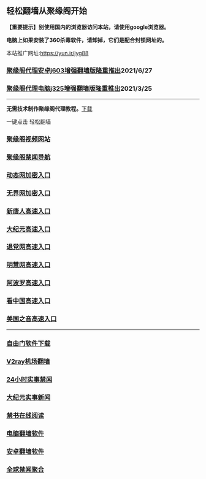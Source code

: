 ## 轻松翻墙从聚缘阁开始

**【重要提示】别使用国内的浏览器访问本站，请使用google浏览器。**

**电脑上如果安装了360杀毒软件，请卸掉，它们是配合封锁网址的。**

本站推广网址:https://yun.ir/jyg88

### [聚缘阁代理安卓j603增强翻墙版隆重推出](https://gitlab.com/juyuange/2/-/raw/master/j603.apk)2021/6/27

### [聚缘阁代理电脑j325增强翻墙版隆重推出](https://gitlab.com/juyuange/2/-/raw/master/j325dn.rar)2021/3/25

***



**无需技术制作聚缘阁代理教程。**[下载](https://gitlab.com/j25414/jyg/-/raw/master/jygdl.rar)

一键点击 轻松翻墙



### [聚缘阁视频网站](https://vw3e3.rsaa.workers.dev)

### [聚缘阁禁闻导航](https://d86656e.rsaa.workers.dev)

### [动态网加密入口](https://3d.byyyu.ml/dhott/u444p)

### [无界网加密入口](https://3d.byyyu.ml/auuu/n12a)

### [新唐人高速入口](https://3d.byyyu.ml/moot/a5r)

### [大纪元高速入口](https://3d.byyyu.ml/yhhpp/e7e)

### [退党网高速入口](https://3d.byyyu.ml/arrw/e8e)

### [明慧网高速入口](https://3d.byyyu.ml/urbb/e3b)

### [阿波罗高速入口](https://3d.byyyu.ml/asop/e13a)

### [看中国高速入口](https://3d.byyyu.ml/aaker/y11n)

### [美国之音高速入口](https://3d.byyyu.ml/annkl/e18m)

***






### [自由门软件下载](https://git.io/skyfree)

### [V2ray机场翻墙](https://github.com/bannedbook/fanqiang/wiki/V2ray%E6%9C%BA%E5%9C%BA)

### [24小时实事禁闻](https://github.com/fyvn2199/djy/blob/master/gb/n24hr.md?dfh#1)

### [大纪元实事新闻](https://github.com/fyvn2199/djy/blob/master/gb/nsc413.md?dfh#1)

### [禁书在线阅读](https://github.com/txyzum203/djy/blob/master/gb/9p.md?flntdtv#1)

### [电脑翻墙软件](https://github.com/Alvin9999/new-pac/wiki)

### [安卓翻墙软件](https://git.io/afq)

### [全球禁闻聚合](https://github.com/gfw-breaker/banned-news1/blob/master/README.md)













